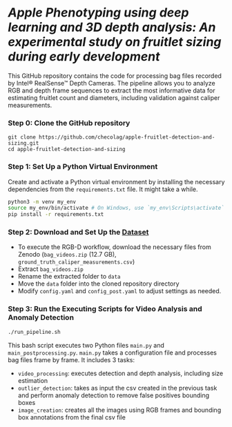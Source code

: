 # *Apple Phenotyping using deep learning and 3D depth analysis: An experimental study on fruitlet sizing during early development*

This GitHub repository contains the code for processing bag files recorded by Intel® RealSense™ Depth Cameras. 
The pipeline allows you to analyze RGB and depth frame sequences to extract the most informative data for estimating fruitlet count and diameters, including validation against caliper measurements.

### Step 0: Clone the GitHub repository
```
git clone https://github.com/checolag/apple-fruitlet-detection-and-sizing.git
cd apple-fruitlet-detection-and-sizing
```
### Step 1: Set Up a Python Virtual Environment
Create and activate a Python virtual environment by installing the necessary dependencies from the `requirements.txt` file. It might take a while.

```bash
python3 -m venv my_env
source my_env/bin/activate # On Windows, use `my_env\Scripts\activate`
pip install -r requirements.txt
```

### Step 2: Download and Set Up the [Dataset](https://doi.org/10.5281/zenodo.14844598)
- To execute the RGB-D workflow, download the necessary files from Zenodo (`bag_videos.zip` (12.7 GB), `ground_truth_caliper_measurements.csv`)
- Extract `bag_videos.zip`
- Rename the extracted folder to `data`
- Move the `data` folder into the cloned repository directory
- Modify `config.yaml` and `config_post.yaml` to adjust settings as needed.

### Step 3: Run the Executing Scripts for Video Analysis and Anomaly Detection
```bash
./run_pipeline.sh
```
This bash script executes two Python files `main.py` and `main_postprocessing.py`.
`main.py` takes a configuration file and processes bag files frame by frame. It includes 3 tasks:
- `video_processing`: executes detection and depth analysis, including size estimation
- `outlier_detection`: takes as input the csv created in the previous task and perform anomaly detection to remove false positives bounding boxes
- `image_creation`: creates all the images using RGB frames and bounding box annotations from the final csv file

 


